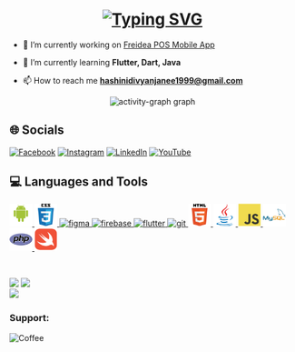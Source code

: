 <h1 align="center"><a  href="https://git.io/typing-svg"><img src="https://readme-typing-svg.demolab.com?font=Fira+Code&size=22&pause=1000&color=F79B18&width=435&lines=Hello+I'm+Hashini+Divyanjanee;I'm+a+Mobile+App+Developer" alt="Typing SVG" /></a></h1>

- 🔭 I’m currently working on [Freidea POS Mobile App](https://github.com/interithm/Freidea-POS-Mobile.git)

- 🌱 I’m currently learning **Flutter, Dart, Java**

- 📫 How to reach me **hashinidivyanjanee1999@gmail.com**

<div align="center">
  <img src="https://github-readme-activity-graph.vercel.app/graph?username=HashiniDivyanjanee&radius=16&theme=gruvbox&area=true&order=5&hide_border=true&hide_title=true" height="242" alt="activity-graph graph"  />
</div>

## 🌐 Socials
[![Facebook](https://img.shields.io/badge/Facebook-%231877F2.svg?logo=Facebook&logoColor=white)](https://facebook.com/HashiniDivyanjanee) [![Instagram](https://img.shields.io/badge/Instagram-%23E4405F.svg?logo=Instagram&logoColor=white)](https://instagram.com/HashiniDivyanjanee) [![LinkedIn](https://img.shields.io/badge/LinkedIn-%230077B5.svg?logo=linkedin&logoColor=white)](https://linkedin.com/in/HashiniDivyanjanee) [![YouTube](https://img.shields.io/badge/YouTube-%23FF0000.svg?logo=YouTube&logoColor=white)](www.youtube.com/@CodeCraftsAcademy-yx8lv)<br>

## 💻 Languages and Tools
<p align="left"> <a href="https://developer.android.com" target="_blank" rel="noreferrer"> <img src="https://raw.githubusercontent.com/devicons/devicon/master/icons/android/android-original-wordmark.svg" alt="android" width="40" height="40"/> </a> <a href="https://www.w3schools.com/css/" target="_blank" rel="noreferrer"> <img src="https://raw.githubusercontent.com/devicons/devicon/master/icons/css3/css3-original-wordmark.svg" alt="css3" width="40" height="40"/> </a> <a href="https://www.figma.com/" target="_blank" rel="noreferrer"> <img src="https://www.vectorlogo.zone/logos/figma/figma-icon.svg" alt="figma" width="40" height="40"/> </a> <a href="https://firebase.google.com/" target="_blank" rel="noreferrer"> <img src="https://www.vectorlogo.zone/logos/firebase/firebase-icon.svg" alt="firebase" width="40" height="40"/> </a> <a href="https://flutter.dev" target="_blank" rel="noreferrer"> <img src="https://www.vectorlogo.zone/logos/flutterio/flutterio-icon.svg" alt="flutter" width="40" height="40"/> </a> <a href="https://git-scm.com/" target="_blank" rel="noreferrer"> <img src="https://www.vectorlogo.zone/logos/git-scm/git-scm-icon.svg" alt="git" width="40" height="40"/> </a> <a href="https://www.w3.org/html/" target="_blank" rel="noreferrer"> <img src="https://raw.githubusercontent.com/devicons/devicon/master/icons/html5/html5-original-wordmark.svg" alt="html5" width="40" height="40"/> </a> <a href="https://www.java.com" target="_blank" rel="noreferrer"> <img src="https://raw.githubusercontent.com/devicons/devicon/master/icons/java/java-original.svg" alt="java" width="40" height="40"/> </a> <a href="https://developer.mozilla.org/en-US/docs/Web/JavaScript" target="_blank" rel="noreferrer"> <img src="https://raw.githubusercontent.com/devicons/devicon/master/icons/javascript/javascript-original.svg" alt="javascript" width="40" height="40"/> </a> <a href="https://www.mysql.com/" target="_blank" rel="noreferrer"> <img src="https://raw.githubusercontent.com/devicons/devicon/master/icons/mysql/mysql-original-wordmark.svg" alt="mysql" width="40" height="40"/> </a> <a href="https://www.php.net" target="_blank" rel="noreferrer"> <img src="https://raw.githubusercontent.com/devicons/devicon/master/icons/php/php-original.svg" alt="php" width="40" height="40"/> </a> <a href="https://developer.apple.com/swift/" target="_blank" rel="noreferrer"> <img src="https://raw.githubusercontent.com/devicons/devicon/master/icons/swift/swift-original.svg" alt="swift" width="40" height="40"/> </a> </p><br>

![](https://github-readme-streak-stats.herokuapp.com/?user=HashiniDivyanjanee&theme=highcontrast&hide_border=false)
![](https://github-readme-stats.vercel.app/api/top-langs/?username=HashiniDivyanjanee&theme=highcontrast&hide_border=false&include_all_commits=true&count_private=false&layout=compact)<br/>
![](https://github-readme-stats.vercel.app/api?username=HashiniDivyanjanee&theme=highcontrast&hide_border=false&include_all_commits=true&count_private=false)
<h3 align="left">Support:</h3>
<p><a href="https://www.buymeacoffee.com/Coffee"> <img align="left" src="https://cdn.buymeacoffee.com/buttons/v2/default-yellow.png" height="50" width="210" alt="Coffee" /></a></p><br><br>

